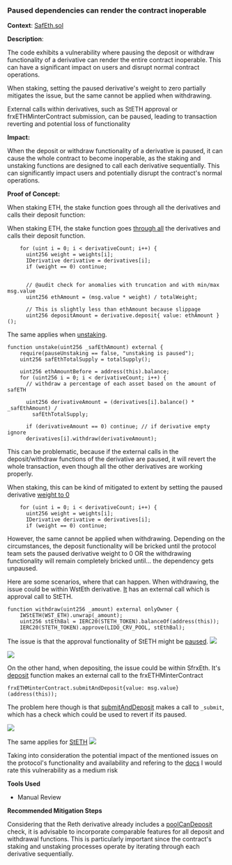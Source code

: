 ### Paused dependencies can render the contract inoperable

**Context**: [SafEth.sol](https://github.com/code-423n4/2023-03-asymmetry/blob/44b5cd94ebedc187a08884a7f685e950e987261c/contracts/SafEth/SafEth.sol#L84-L91) 

**Description**:

The code exhibits a vulnerability where pausing the deposit or withdraw functionality of a derivative can render the entire contract inoperable. This can have a significant impact on users and disrupt normal contract operations. 

When staking, setting the paused derivative's weight to zero partially mitigates the issue, but the same cannot be applied when withdrawing. 

External calls within derivatives, such as StETH approval or frxETHMinterContract submission, can be paused, leading to transaction reverting and potential loss of functionality

**Impact:**

When the deposit or withdraw functionality of a derivative is paused, it can cause the whole contract to become inoperable, as the staking and unstaking functions are designed to call each derivative sequentially. This can significantly impact users and potentially disrupt the contract's normal operations.


**Proof of Concept:**

When staking ETH, the stake function goes through all the derivatives and calls their deposit function:

When staking ETH, the stake function goes [through all](https://github.com/code-423n4/2023-03-asymmetry/blob/44b5cd94ebedc187a08884a7f685e950e987261c/contracts/SafEth/SafEth.sol#L84-L91) the derivatives and calls their deposit function.

```solidity
    for (uint i = 0; i < derivativeCount; i++) {
      uint256 weight = weights[i];
      IDerivative derivative = derivatives[i];
      if (weight == 0) continue;


      // @audit check for anomalies with truncation and with min/max msg.value
      uint256 ethAmount = (msg.value * weight) / totalWeight;

      // This is slightly less than ethAmount because slippage
      uint256 depositAmount = derivative.deposit{ value: ethAmount }();
```

The same applies when [unstaking](https://github.com/code-423n4/2023-03-asymmetry/blob/44b5cd94ebedc187a08884a7f685e950e987261c/contracts/SafEth/SafEth.sol#L108-L118).

```solidity
function unstake(uint256 _safEthAmount) external {
    require(pauseUnstaking == false, "unstaking is paused");
    uint256 safEthTotalSupply = totalSupply();

    uint256 ethAmountBefore = address(this).balance;
    for (uint256 i = 0; i < derivativeCount; i++) {
      // withdraw a percentage of each asset based on the amount of safETH

      uint256 derivativeAmount = (derivatives[i].balance() * _safEthAmount) /
        safEthTotalSupply;

      if (derivativeAmount == 0) continue; // if derivative empty ignore
      derivatives[i].withdraw(derivativeAmount);
```


This can be problematic, because if the external calls in the deposit/withdraw functions of the derivative are paused, it will revert the whole transaction, even though all the other derivatives are working properly.

When staking, this can be kind of mitigated to extent by setting the paused derivative [weight to 0](https://github.com/code-423n4/2023-03-asymmetry/blob/44b5cd94ebedc187a08884a7f685e950e987261c/contracts/SafEth/SafEth.sol#L87)

```solidity
    for (uint i = 0; i < derivativeCount; i++) {
      uint256 weight = weights[i];
      IDerivative derivative = derivatives[i];
      if (weight == 0) continue;
```

However, the same cannot be applied when withdrawing. Depending on the circumstances, the deposit functionality will be bricked until the protocol team sets the paused derivative weight to 0 OR the withdrawing functionality will remain completely bricked until... the dependency gets unpaused.

Here are some scenarios, where that can happen. When withdrawing, the issue could be within WstEth derivative. [It](https://github.com/code-423n4/2023-03-asymmetry/blob/44b5cd94ebedc187a08884a7f685e950e987261c/contracts/SafEth/derivatives/WstEth.sol#L59) has an external call which is approval call to StETH.

```solidity
function withdraw(uint256 _amount) external onlyOwner {
    IWStETH(WST_ETH).unwrap(_amount);
    uint256 stEthBal = IERC20(STETH_TOKEN).balanceOf(address(this));
    IERC20(STETH_TOKEN).approve(LIDO_CRV_POOL, stEthBal);
```

The issue is that the approval functionality of StETH might be [paused](https://etherscan.deth.net/address/0xae7ab96520DE3A18E5e111B5EaAb095312D7fE84).
![](https://i.imgur.com/9H5Kf4U.png)

![](https://i.imgur.com/DyA6BBK.png)

On the other hand, when depositing, the issue could be within SfrxEth. It's [deposit](https://github.com/code-423n4/2023-03-asymmetry/blob/44b5cd94ebedc187a08884a7f685e950e987261c/contracts/SafEth/derivatives/SfrxEth.sol#L101) function makes an external call to the frxETHMinterContract

```solidity
frxETHMinterContract.submitAndDeposit{value: msg.value}(address(this));
```

The problem here though is that [submitAndDeposit](https://etherscan.deth.net/address/0xbAFA44EFE7901E04E39Dad13167D089C559c1138) makes a call to `_submit`, which has a check which could be used to revert if its paused.

![](https://i.imgur.com/5mWBu4E.png)

The same applies for [StETH](https://etherscan.deth.net/address/0xae7ab96520DE3A18E5e111B5EaAb095312D7fE84#code) 
![](https://i.imgur.com/EzuUMY7.png)

Taking into consideration the potential impact of the mentioned issues on the protocol's functionality and availability and refering to the [docs](https://docs.code4rena.com/awarding/judging-criteria/severity-categorization) I would rate this vulnerability as a medium risk

**Tools Used**

- Manual Review


**Recommended Mitigation Steps**

Considering that the Reth derivative already includes a [poolCanDeposit](https://github.com/code-423n4/2023-03-asymmetry/blob/44b5cd94ebedc187a08884a7f685e950e987261c/contracts/SafEth/derivatives/Reth.sol#L170) check, it is advisable to incorporate comparable features for all deposit and withdrawal functions. This is particularly important since the contract's staking and unstaking processes operate by iterating through each derivative sequentially.